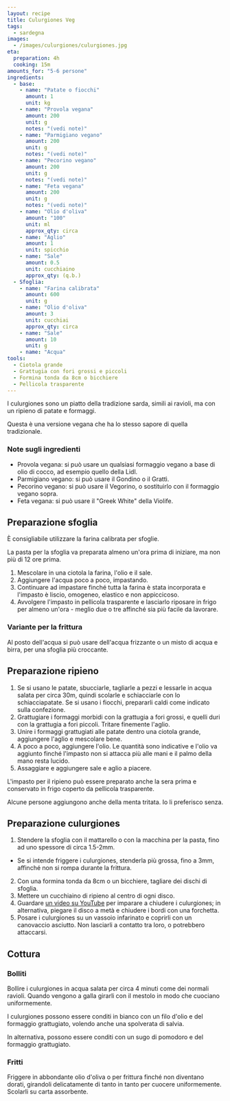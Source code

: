 ```yaml
---
layout: recipe
title: Culurgiones Veg
tags:
  - sardegna
images:
  - /images/culurgiones/culurgiones.jpg
eta:
  preparation: 4h
  cooking: 15m
amounts_for: "5-6 persone"
ingredients:
  - base:
    - name: "Patate o fiocchi"
      amount: 1
      unit: kg
    - name: "Provola vegana"
      amount: 200
      unit: g
      notes: "(vedi note)"
    - name: "Parmigiano vegano"
      amount: 200
      unit: g
      notes: "(vedi note)"
    - name: "Pecorino vegano"
      amount: 200
      unit: g
      notes: "(vedi note)"
    - name: "Feta vegana"
      amount: 200
      unit: g
      notes: "(vedi note)"
    - name: "Olio d'oliva"
      amount: "100"
      unit: ml
      approx_qty: circa
    - name: "Aglio"
      amount: 1
      unit: spicchio
    - name: "Sale"
      amount: 0.5
      unit: cucchiaino
      approx_qty: (q.b.)
  - Sfoglia:
    - name: "Farina calibrata"
      amount: 600
      unit: g
    - name: "Olio d'oliva"
      amount: 3
      unit: cucchiai
      approx_qty: circa
    - name: "Sale"
      amount: 10
      unit: g
    - name: "Acqua"
tools:
  - Ciotola grande
  - Grattugia con fori grossi e piccoli
  - Formina tonda da 8cm o bicchiere
  - Pellicola trasparente
---
```


I culurgiones sono un piatto della tradizione sarda, simili ai ravioli, ma con un ripieno di patate e formaggi.

Questa è una versione vegana che ha lo stesso sapore di quella tradizionale.

### Note sugli ingredienti

- Provola vegana: si può usare un qualsiasi formaggio vegano a base di olio di cocco, ad esempio quello della Lidl.
- Parmigiano vegano: si può usare il Gondino o il Grattì.
- Pecorino vegano: si può usare il Vegorino, o sostituirlo con il formaggio vegano sopra.
- Feta vegana: si può usare il "Greek White" della Violife.

## Preparazione sfoglia

È consigliabile utilizzare la farina calibrata per sfoglie.

La pasta per la sfoglia va preparata almeno un'ora prima di iniziare, ma non più di 12 ore prima.

1. Mescolare in una ciotola la farina, l'olio e il sale.
2. Aggiungere l'acqua poco a poco, impastando.
3. Continuare ad impastare finché tutta la farina è stata incorporata e l'impasto è liscio, omogeneo, elastico e non
   appiccicoso.
4. Avvolgere l'impasto in pellicola trasparente e lasciarlo riposare in frigo per almeno un'ora - meglio due o tre
   affinché sia più facile da lavorare.

### Variante per la frittura

Al posto dell'acqua si può usare dell'acqua frizzante o un misto di acqua e birra, per una sfoglia più croccante.

## Preparazione ripieno

1. Se si usano le patate, sbucciarle, tagliarle a pezzi e lessarle in acqua salata per circa 30m, quindi scolarle e
   schiacciarle con lo schiacciapatate. Se si usano i fiocchi, prepararli caldi come indicato sulla confezione.
2. Grattugiare i formaggi morbidi con la grattugia a fori grossi, e quelli duri con la grattugia a fori piccoli.
   Tritare finemente l'aglio.
3. Unire i formaggi grattugiati alle patate dentro una ciotola grande, aggiungere l'aglio e mescolare bene.
4. A poco a poco, aggiungere l'olio. Le quantità sono indicative e l'olio va aggiunto finché l'impasto non si attacca
   più alle mani e il palmo della mano resta lucido.
5. Assaggiare e aggiungere sale e aglio a piacere.

L'impasto per il ripieno può essere preparato anche la sera prima e conservato in frigo coperto da pellicola
trasparente.

Alcune persone aggiungono anche della menta tritata. Io li preferisco senza.

## Preparazione culurgiones

1. Stendere la sfoglia con il mattarello o con la macchina per la pasta, fino ad uno spessore di circa 1.5-2mm.

- Se si intende friggere i culurgiones, stenderla più grossa, fino a 3mm, affinché non si rompa durante la frittura.

2. Con una formina tonda da 8cm o un bicchiere, tagliare dei dischi di sfoglia.
3. Mettere un cucchiaino di ripieno al centro di ogni disco.
4. Guardare [un video su YouTube](https://www.youtube.com/watch?v=OLJhLi5i160) per imparare a chiudere i culurgiones; in
   alternativa, piegare il disco a metà e chiudere i bordi con una forchetta.
5. Posare i culurgiones su un vassoio infarinato e coprirli con un canovaccio asciutto. Non lasciarli a contatto tra
   loro, o potrebbero attaccarsi.

## Cottura

### Bolliti

Bollire i culurgiones in acqua salata per circa 4 minuti come dei normali ravioli. Quando vengono a galla girarli con il
mestolo in modo che cuociano uniformemente.

I culurgiones possono essere conditi in bianco con un filo d'olio e del formaggio grattugiato, volendo anche una
spolverata di salvia.

In alternativa, possono essere conditi con un sugo di pomodoro e del formaggio grattugiato.

### Fritti

Friggere in abbondante olio d'oliva o per frittura finché non diventano dorati, girandoli delicatamente di tanto in
tanto per cuocere uniformemente. Scolarli su carta assorbente.
